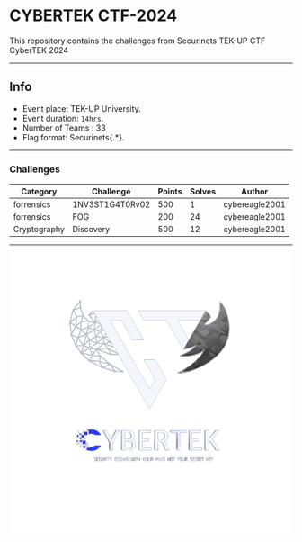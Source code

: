 # CYBERTEK CTF-2024

This repository contains the challenges from Securinets TEK-UP CTF CyberTEK 2024

---
## Info
- Event place: TEK-UP University.
- Event duration: `14hrs`.
- Number of Teams : 33
- Flag format: Securinets{.*}.
___

### Challenges

| Category   | Challenge        | Points | Solves |  Author |
|------------|------------------|--------|--------|---------|
| forrensics |    1NV3ST1G4T0Rv02       |   500    |   1   | cybereagle2001 |
| forrensics |    FOG       |   200    |   24   | cybereagle2001 |
| Cryptography |    Discovery       |   500    |   12   | cybereagle2001 |





---
<p align="center">
  <img src="./logo.png" />
</p>   
